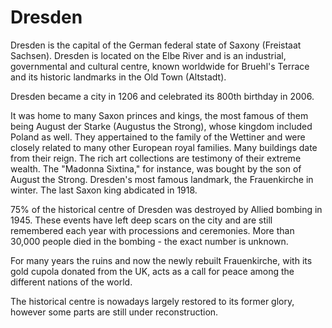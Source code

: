 # Dresden
<p>Dresden is the capital of the German federal state of Saxony (Freistaat
Sachsen). Dresden is located on the Elbe River and is an industrial,
governmental and cultural centre, known worldwide for Bruehl's Terrace and its
historic landmarks in the Old Town (Altstadt).</p>

<p>Dresden became a city in 1206 and celebrated its 800th birthday in 2006.</p>

<p>It was home to many Saxon princes and kings, the most famous of them being
August der Starke (Augustus the Strong), whose kingdom included Poland as well.
They appertained to the family of the Wettiner and were closely related to many
other European royal families. Many buildings date from their reign. The rich
art collections are testimony of their extreme wealth. The "Madonna Sixtina,"
for instance, was bought by the son of August the Strong. Dresden's most famous
landmark, the Frauenkirche in winter. The last Saxon king abdicated in 1918.</p>

<p>75% of the historical centre of Dresden was destroyed by Allied bombing in
1945. These events have left deep scars on the city and are still remembered
each year with processions and ceremonies. More than 30,000 people died in the
bombing - the exact number is unknown.</p>

<p>For many years the ruins and now the newly rebuilt Frauenkirche, with its gold
cupola donated from the UK, acts as a call for peace among the different
nations of the world.</p>

<p>The historical centre is nowadays largely restored to its former glory, however
some parts are still under reconstruction.</p>

